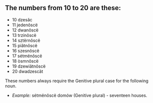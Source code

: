 ## The numbers from 10 to 20 are these:

*   10 dzesãc
*   11 jedenôscë
*   12 dwanôscë
*   13 trzinôscë
*   14 sztërnôscë
*   15 piãtnôscë
*   16 szesnôscë
*   17 sétmënôscë
*   18 òsmnôscë
*   19 dzewiãtnôscë
*   20 dwadzescãt

These numbers always require the Genitive plural case for the following noun.

*   _Example:_ sétmënôscë domów (Genitive plural) - seventeen houses.
